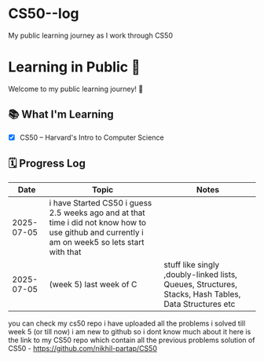 # CS50--log
My public learning journey as I work through CS50


# Learning in Public 🧠

Welcome to my public learning journey! 🚀

## 📚 What I'm Learning
- [X] CS50 – Harvard's Intro to Computer Science

## 🗓️ Progress Log
| Date | Topic | Notes |
|------|-------|-------|
| 2025-07-05 | i have Started CS50 i guess 2.5 weeks ago and at that time i did not know how to use github and currently i am on week5 so lets start with that  
| 2025-07-05 | (week 5) last week of C | stuff like  singly ,doubly-linked lists, Queues, Structures, Stacks, Hash Tables, Data Structures etc 



you can check my cs50 repo i have uploaded all the problems i solved till week 5 (or till now) i am new to github so i dont know much about it 
here is the link to my CS50 repo which contain all the previous problems solution of CS50 - https://github.com/nikhil-partap/CS50
